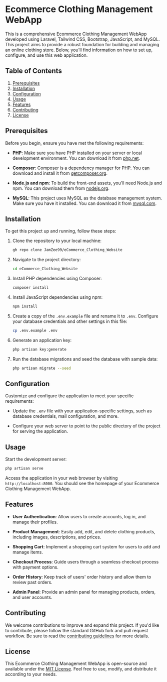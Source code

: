 # Ecommerce Clothing Management WebApp

This is a comprehensive Ecommerce Clothing Management WebApp developed using Laravel, Tailwind CSS, Bootstrap, JavaScript, and MySQL. This project aims to provide a robust foundation for building and managing an online clothing store. Below, you'll find information on how to set up, configure, and use this web application.

## Table of Contents

1. [Prerequisites](#prerequisites)
2. [Installation](#installation)
3. [Configuration](#configuration)
4. [Usage](#usage)
5. [Features](#features)
6. [Contributing](#contributing)
7. [License](#license)

## Prerequisites

Before you begin, ensure you have met the following requirements:

- **PHP**: Make sure you have PHP installed on your server or local development environment. You can download it from [php.net](https://www.php.net/downloads.php).

- **Composer**: Composer is a dependency manager for PHP. You can download and install it from [getcomposer.org](https://getcomposer.org/download/).

- **Node.js and npm**: To build the front-end assets, you'll need Node.js and npm. You can download them from [nodejs.org](https://nodejs.org/).

- **MySQL**: This project uses MySQL as the database management system. Make sure you have it installed. You can download it from [mysql.com](https://www.mysql.com/downloads/).

## Installation

To get this project up and running, follow these steps:

1. Clone the repository to your local machine:

   ```bash
   gh repo clone JamZee99/eCommerce_Clothing_Website
   ```

2. Navigate to the project directory:

   ```bash
   cd eCommerce_Clothing_Website
   ```

3. Install PHP dependencies using Composer:

   ```bash
   composer install
   ```

4. Install JavaScript dependencies using npm:

   ```bash
   npm install
   ```

5. Create a copy of the `.env.example` file and rename it to `.env`. Configure your database credentials and other settings in this file:

   ```bash
   cp .env.example .env
   ```

6. Generate an application key:

   ```bash
   php artisan key:generate
   ```

7. Run the database migrations and seed the database with sample data:

   ```bash
   php artisan migrate --seed
   ```

## Configuration

Customize and configure the application to meet your specific requirements:

- Update the `.env` file with your application-specific settings, such as database credentials, mail configuration, and more.

- Configure your web server to point to the public directory of the project for serving the application.

## Usage

Start the development server:

```bash
php artisan serve
```

Access the application in your web browser by visiting `http://localhost:8000`. You should see the homepage of your Ecommerce Clothing Management WebApp.

## Features

- **User Authentication**: Allow users to create accounts, log in, and manage their profiles.

- **Product Management**: Easily add, edit, and delete clothing products, including images, descriptions, and prices.

- **Shopping Cart**: Implement a shopping cart system for users to add and manage items.

- **Checkout Process**: Guide users through a seamless checkout process with payment options.

- **Order History**: Keep track of users' order history and allow them to review past orders.

- **Admin Panel**: Provide an admin panel for managing products, orders, and user accounts.

## Contributing

We welcome contributions to improve and expand this project. If you'd like to contribute, please follow the standard GitHub fork and pull request workflow. Be sure to read the [contributing guidelines](CONTRIBUTING.md) for more details.

## License

This Ecommerce Clothing Management WebApp is open-source and available under the [MIT License](LICENSE). Feel free to use, modify, and distribute it according to your needs.
